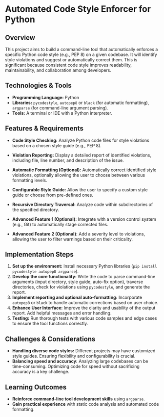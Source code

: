 # Automated Code Style Enforcer for Python

## Overview

This project aims to build a command-line tool that automatically enforces a specific Python code style (e.g., PEP 8) on a given codebase.  It will identify style violations and suggest or automatically correct them. This is significant because consistent code style improves readability, maintainability, and collaboration among developers.

## Technologies & Tools

- **Programming Language:** Python
- **Libraries:** `pycodestyle`, `autopep8` or `black` (for automatic formatting), `argparse` (for command-line argument parsing).
- **Tools:**  A terminal or IDE with a Python interpreter.


## Features & Requirements

- **Code Style Checking:** Analyze Python code files for style violations based on a chosen style guide (e.g., PEP 8).
- **Violation Reporting:** Display a detailed report of identified violations, including file, line number, and description of the issue.
- **Automatic Formatting (Optional):**  Automatically correct identified style violations, optionally allowing the user to choose between various formatting levels.
- **Configurable Style Guide:**  Allow the user to specify a custom style guide or choose from pre-defined ones.
- **Recursive Directory Traversal:** Analyze code within subdirectories of the specified directory.

- **Advanced Feature 1 (Optional):** Integrate with a version control system (e.g., Git) to automatically stage corrected files.
- **Advanced Feature 2 (Optional):** Add a severity level to violations, allowing the user to filter warnings based on their criticality.


## Implementation Steps

1. **Set up the environment:** Install necessary Python libraries (`pip install pycodestyle autopep8 argparse`).
2. **Develop the core functionality:**  Write the code to parse command-line arguments (input directory, style guide, auto-fix option), traverse directories, check for violations using `pycodestyle`, and generate the report.
3. **Implement reporting and optional auto-formatting:** Incorporate `autopep8` or `black` to handle automatic corrections based on user choice.
4. **Enhance User Interface:** Improve the clarity and usability of the output report. Add helpful messages and error handling.
5. **Testing:** Run thorough tests with various code samples and edge cases to ensure the tool functions correctly.


## Challenges & Considerations

- **Handling diverse code styles:** Different projects may have customized style guides. Ensuring flexibility and configurability is crucial.
- **Balancing speed and accuracy:**  Analyzing large codebases can be time-consuming. Optimizing code for speed without sacrificing accuracy is a key challenge.


## Learning Outcomes

- **Reinforce command-line tool development skills** using `argparse`.
- **Gain practical experience** with static code analysis and automated code formatting.

